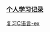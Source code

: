 ### [个人学习记录](https://docs.qq.com/sheet/DSW1YcE1aaHhGaUVZ?tab=BB08J2)

[复习C语言-ex](./预学习/复习C语言/ex0-18/README.md)